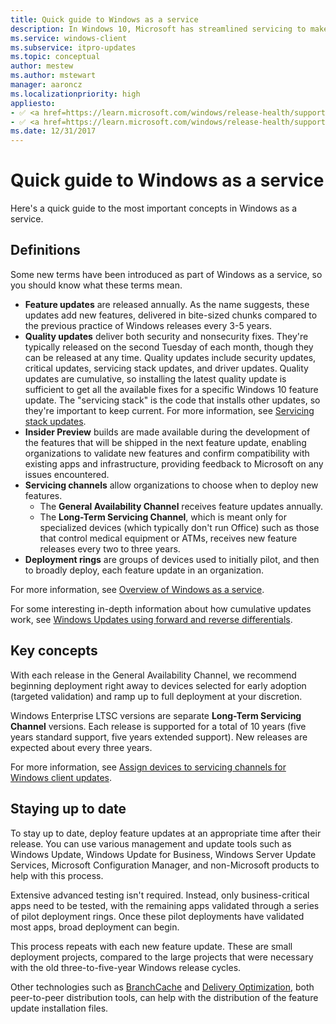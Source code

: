 ```yaml
---
title: Quick guide to Windows as a service
description: In Windows 10, Microsoft has streamlined servicing to make operating system updates simpler to test, manage, and deploy.
ms.service: windows-client
ms.subservice: itpro-updates
ms.topic: conceptual
author: mestew
ms.author: mstewart
manager: aaroncz
ms.localizationpriority: high
appliesto:
- ✅ <a href=https://learn.microsoft.com/windows/release-health/supported-versions-windows-client target=_blank>Windows 11</a>
- ✅ <a href=https://learn.microsoft.com/windows/release-health/supported-versions-windows-client target=_blank>Windows 10</a>
ms.date: 12/31/2017
---
```


# Quick guide to Windows as a service

Here's a quick guide to the most important concepts in Windows as a service.

## Definitions

Some new terms have been introduced as part of Windows as a service, so you should know what these terms mean.

- **Feature updates** are released annually. As the name suggests, these updates add new features, delivered in bite-sized chunks compared to the previous practice of Windows releases every 3-5 years.
- **Quality updates** deliver both security and nonsecurity fixes. They're typically released on the second Tuesday of each month, though they can be released at any time. Quality updates include security updates, critical updates, servicing stack updates, and driver updates. Quality updates are cumulative, so installing the latest quality update is sufficient to get all the available fixes for a specific Windows 10 feature update. The "servicing stack" is the code that installs other updates, so they're important to keep current. For more information, see [Servicing stack updates](servicing-stack-updates.md).
- **Insider Preview** builds are made available during the development of the features that will be shipped in the next feature update, enabling organizations to validate new features and confirm compatibility with existing apps and infrastructure, providing feedback to Microsoft on any issues encountered.
- **Servicing channels** allow organizations to choose when to deploy new features.
  - The **General Availability Channel** receives feature updates annually.
  - The **Long-Term Servicing Channel**, which is meant only for specialized devices (which typically don't run Office) such as those that control medical equipment or ATMs, receives new feature releases every two to three years.
- **Deployment rings** are groups of devices used to initially pilot, and then to broadly deploy, each feature update in an organization.

For more information, see [Overview of Windows as a service](waas-overview.md).

For some interesting in-depth information about how cumulative updates work, see [Windows Updates using forward and reverse differentials](PSFxWhitepaper.md).

## Key concepts

With each release in the General Availability Channel, we recommend beginning deployment right away to devices selected for early adoption (targeted validation) and ramp up to full deployment at your discretion.

Windows Enterprise LTSC versions are separate **Long-Term Servicing Channel** versions. Each release is supported for a total of 10 years (five years standard support, five years extended support). New releases are expected about every three years.

For more information, see [Assign devices to servicing channels for Windows client updates](waas-servicing-channels-windows-10-updates.md).

## Staying up to date

To stay up to date, deploy feature updates at an appropriate time after their release. You can use various management and update tools such as Windows Update, Windows Update for Business, Windows Server Update Services, Microsoft Configuration Manager, and non-Microsoft products to help with this process.

Extensive advanced testing isn't required. Instead, only business-critical apps need to be tested, with the remaining apps validated through a series of pilot deployment rings. Once these pilot deployments have validated most apps, broad deployment can begin.

This process repeats with each new feature update. These are small deployment projects, compared to the large projects that were necessary with the old three-to-five-year Windows release cycles.

Other technologies such as [BranchCache](waas-branchcache.md) and [Delivery Optimization](../do/waas-delivery-optimization-setup.md), both peer-to-peer distribution tools, can help with the distribution of the feature update installation files.
